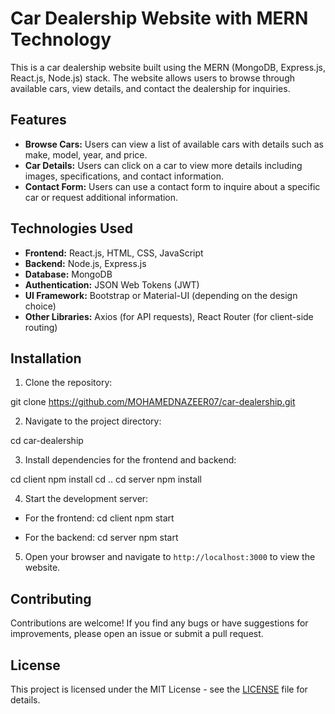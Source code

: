 # Car Dealership Website with MERN Technology

This is a car dealership website built using the MERN (MongoDB, Express.js, React.js, Node.js) stack. The website allows users to browse through available cars, view details, and contact the dealership for inquiries.

## Features

- **Browse Cars:** Users can view a list of available cars with details such as make, model, year, and price.
- **Car Details:** Users can click on a car to view more details including images, specifications, and contact information.
- **Contact Form:** Users can use a contact form to inquire about a specific car or request additional information.

## Technologies Used

- **Frontend:** React.js, HTML, CSS, JavaScript
- **Backend:** Node.js, Express.js
- **Database:** MongoDB
- **Authentication:** JSON Web Tokens (JWT)
- **UI Framework:** Bootstrap or Material-UI (depending on the design choice)
- **Other Libraries:** Axios (for API requests), React Router (for client-side routing)

## Installation

1. Clone the repository:
   
  git clone https://github.com/MOHAMEDNAZEER07/car-dealership.git


2. Navigate to the project directory:
   
  cd car-dealership


3. Install dependencies for the frontend and backend:

  cd client
  npm install
  cd ..
  cd server
  npm install


4. Start the development server:

- For the frontend:
    cd client
    npm start

- For the backend:
    cd server
    npm start


5. Open your browser and navigate to `http://localhost:3000` to view the website.

## Contributing

Contributions are welcome! If you find any bugs or have suggestions for improvements, please open an issue or submit a pull request.

## License

This project is licensed under the MIT License - see the [LICENSE](LICENSE) file for details.
